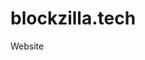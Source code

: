 # blockzilla.tech

Website

<div>
<div id="tippin-button" data-dest="BlockzillaTech"></div>
<script src="https://tippin.me/buttons/tip.js" type="text/javascript"></script>
</div>

